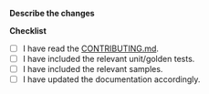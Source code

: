 **Describe the changes**
<!-- A clear and concise description of the changes. Please [link an issue number](https://docs.github.com/en/issues/tracking-your-work-with-issues/linking-a-pull-request-to-an-issue)
if applicable. -->

**Checklist**
- [ ] I have read the [CONTRIBUTING.md](../CONTRIBUTING.md).
- [ ] I have included the relevant unit/golden tests.
- [ ] I have included the relevant samples.
- [ ] I have updated the documentation accordingly.